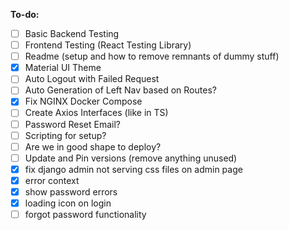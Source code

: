 **To-do:**
- [ ] Basic Backend Testing
- [ ] Frontend Testing (React Testing Library)
- [ ] Readme (setup and how to remove remnants of dummy stuff)
- [x] Material UI Theme
- [ ] Auto Logout with Failed Request
- [ ] Auto Generation of Left Nav based on Routes?
- [x] Fix NGINX Docker Compose
- [ ] Create Axios Interfaces (like in TS)
- [ ] Password Reset Email?
- [ ] Scripting for setup?
- [ ] Are we in good shape to deploy?
- [ ] Update and Pin versions (remove anything unused)
- [x] fix django admin not serving css files on admin page
- [x] error context
- [x] show password errors
- [x] loading icon on login
- [ ] forgot password functionality